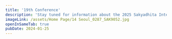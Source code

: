 ```yaml
---
title: '19th Conference'
description: 'Stay tuned for information about the 2025 Sakyadhita International Conference!'
imageLink: /assets/Home Page/14 Seoul_0287_SAK9052.jpg
openInSameTab: true
pubDate: 2024-01-25
---
```

